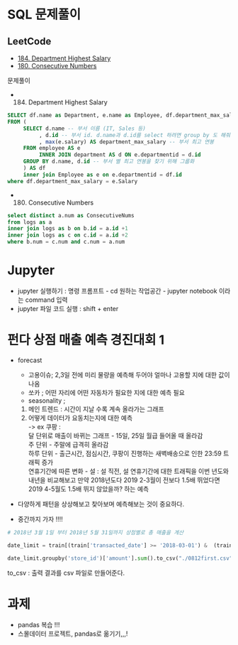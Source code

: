 # SQL 문제풀이
## LeetCode

- [184. Department Highest Salary](https://leetcode.com/problems/department-highest-salary/)
- [180. Consecutive Numbers](https://leetcode.com/problems/consecutive-numbers/)

문제풀이

- 184. Department Highest Salary
```sql
SELECT df.name as Department, e.name as Employee, df.department_max_salary as Salary
FROM (
     SELECT d.name -- 부서 이름 (IT, Sales 등)
          , d.id -- 부서 id. d.name과 d.id를 select 하려면 group by 도 해줘야함.
          , max(e.salary) AS department_max_salary -- 부서 최고 연봉
     FROM employee AS e
          INNER JOIN department AS d ON e.departmentid = d.id
     GROUP BY d.name, d.id -- 부서 별 최고 연봉을 찾기 위해 그룹화
     ) AS df
     inner join Employee as e on e.departmentid = df.id
where df.department_max_salary = e.Salary
```
- 180. Consecutive Numbers
```sql
select distinct a.num as ConsecutiveNums
from logs as a
inner join logs as b on b.id = a.id +1 
inner join logs as c on c.id = a.id +2
where b.num = c.num and c.num = a.num
```

# Jupyter

* jupyter 실행하기 : 명령 프롬프트 - cd 원하는 작업공간 - jupyter notebook 이라는 command 입력
* jupyter 파일 코드 실행 : shift + enter

# 펀다 상점 매출 예측 경진대회 1

* forecast 
    * 고용이슈; 2,3일 전에 미리 물량을 예측해 두어야 얼마나 고용할 지에 대한 값이 나옴
    * 쏘카 ; 어떤 자리에 어떤 자동차가 필요한 지에 대한 예측 필요
    * seasonality ; 
    1. 메인 트렌드 : 시간이 지날 수록 계속 올라가는 그래프
    2. 어떻게 데이터가 요동치는지에 대한 예측 <br> -> ex 쿠팡 : <br>달 단위로 매출이 바뀌는 그래프 - 15일, 25일 월급 들어올 때 올라감 <br> 
    주 단위 - 주말에 급격히 올라감 <br> 
    하루 단위 - 출근시간, 점심시간, 쿠팡이 진행하는 새벽배송으로 인한 23:59 트래픽 증가 <br>
    연휴기간에 따른 변화 - 설 : 설 직전, 설 연휴기간에 대한 트래픽을 이번 년도와 내년을 비교해보고 만약 2018년도다 2019 2-3월이 전보다 1.5배 뛰었다면 2019 4-5월도 1.5배 뛰지 않았을까? 하는 예측 
* 다양하게 패턴을 상상해보고 찾아보며 예측해보는 것이 중요하다.

* 중간까지 가자 !!!! <br>

```python
# 2018년 3월 1일 부터 2018년 5월 31일까지 상점별로 총 매출을 계산

date_limit = train[(train['transacted_date'] >= '2018-03-01') &  (train['transacted_date'] <= '2018-05-31')]

date_limit.groupby('store_id')['amount'].sum().to_csv("./0812first.csv")
```
to_csv : 출력 결과를 csv 파일로 만들어준다.

# 과제
* pandas 복습 !!!
* 스몰데이터 프로젝트, pandas로 옮기기,,,!